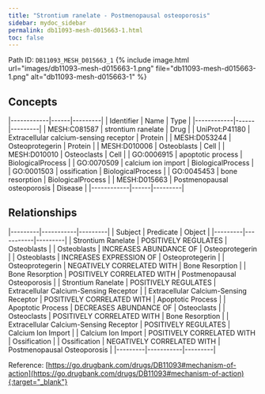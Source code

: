 ```yaml
---
title: "Strontium ranelate - Postmenopausal osteoporosis"
sidebar: mydoc_sidebar
permalink: db11093-mesh-d015663-1.html
toc: false 
---
```



Path ID: `DB11093_MESH_D015663_1`
{% include image.html url="images/db11093-mesh-d015663-1.png" file="db11093-mesh-d015663-1.png" alt="db11093-mesh-d015663-1" %}

## Concepts

|------------|------|---------|
| Identifier | Name | Type    |
|------------|------|---------|
| MESH:C081587 | strontium ranelate | Drug |
| UniProt:P41180 | Extracellular calcium-sensing receptor | Protein |
| MESH:D053244 | Osteoprotegerin | Protein |
| MESH:D010006 | Osteoblasts | Cell |
| MESH:D010010 | Osteoclasts | Cell |
| GO:0006915 | apoptotic process | BiologicalProcess |
| GO:0070509 | calcium ion import | BiologicalProcess |
| GO:0001503 | ossification | BiologicalProcess |
| GO:0045453 | bone resorption | BiologicalProcess |
| MESH:D015663 | Postmenopausal osteoporosis | Disease |
|------------|------|---------|

## Relationships

|---------|-----------|---------|
| Subject | Predicate | Object  |
|---------|-----------|---------|
| Strontium Ranelate | POSITIVELY REGULATES | Osteoblasts |
| Osteoblasts | INCREASES ABUNDANCE OF | Osteoprotegerin |
| Osteoblasts | INCREASES EXPRESSION OF | Osteoprotegerin |
| Osteoprotegerin | NEGATIVELY CORRELATED WITH | Bone Resorption |
| Bone Resorption | POSITIVELY CORRELATED WITH | Postmenopausal Osteoporosis |
| Strontium Ranelate | POSITIVELY REGULATES | Extracellular Calcium-Sensing Receptor |
| Extracellular Calcium-Sensing Receptor | POSITIVELY CORRELATED WITH | Apoptotic Process |
| Apoptotic Process | DECREASES ABUNDANCE OF | Osteoclasts |
| Osteoclasts | POSITIVELY CORRELATED WITH | Bone Resorption |
| Extracellular Calcium-Sensing Receptor | POSITIVELY REGULATES | Calcium Ion Import |
| Calcium Ion Import | POSITIVELY CORRELATED WITH | Ossification |
| Ossification | NEGATIVELY CORRELATED WITH | Postmenopausal Osteoporosis |
|---------|-----------|---------|

Reference: [https://go.drugbank.com/drugs/DB11093#mechanism-of-action](https://go.drugbank.com/drugs/DB11093#mechanism-of-action){:target="_blank"}